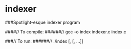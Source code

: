 # indexer
###Spotlight-esque indexer program

####// To compile:
######//      gcc -o index indexer.c index.c

###// To run:
######//      ./index <word> <filename>[, <filename>[, ...]]
